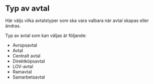 <style> 
h1 { font-size:24px; } 
h2 { font-size:22px; } 
h3 { font-size:20px; } 
h4 { font-size:18px; } 
h5 { font-size:16px; }  
table th { font-size:14px !important; text-align:left !important; }
table td { font-size:14px !important; text-align:left !important; }
</style>

# Typ av avtal

Här väljs vilka avtalstyper som ska vara valbara när avtal skapas eller ändras.

Typ av avtal som kan väljas är följande:
* Avropsavtal
* Avtal
* Centralt avtal
* Direktköpsavtal
* LOV-avtal
* Ramavtal
* Samarbetsavtal
